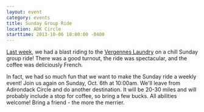 ```yaml
---
layout: event
category: events
title: Sunday Group Ride
location: ADK Circle
starttime: 2013-10-06 10:00:00 -0400
---
```


[Last week](https://www.facebook.com/photo.php?fbid=10200677618842931&set=o.107748225925892&type=3&theater), we had a blast riding to the [Vergennes Laundry](http://www.vergenneslaundry.com/index.html) on a chill Sunday group ride! There was a good turnout, the ride was spectacular, and the coffee was deliciously French.

In fact, we had so much fun that we want to make the Sunday ride a weekly event! Join us again on Sunday, Oct. 6th at 10:00am. We'll leave from Adirondack Circle and do another destination. It will be 20-30 miles and will probably include a stop for coffee, so bring a few bucks. All abilities welcome! Bring a friend - the more the merrier.